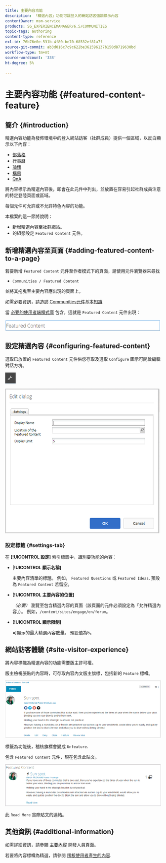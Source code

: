 ```yaml
---
title: 主要內容功能
description: 「精選內容」功能可讓登入的網站訪客強調顯示內容
contentOwner: msm-service
products: SG_EXPERIENCEMANAGER/6.5/COMMUNITIES
topic-tags: authoring
content-type: reference
exl-id: 76b76e0e-531b-4f80-be70-68532ef81a7f
source-git-commit: ab3d016c7c9c622be361596137b150d8719630bd
workflow-type: tm+mt
source-wordcount: '338'
ht-degree: 5%

---
```


# 主要內容功能 {#featured-content-feature}

## 簡介 {#introduction}

精選內容功能為發佈環境中的登入網站訪客（社群成員）提供一個區域，以反白顯示以下內容：

* [部落格](blog-feature.md)
* [行事曆](calendar.md)
* [論壇](forum.md)
* [構思](ideation-feature.md)
* [QnA](working-with-qna.md)

將內容標示為精選內容後，即會在此元件中列出，並放置在容易引起社群成員注意的特定登陸頁面或區域。

每個元件可允許或不允許特色內容的功能。

本檔案的這一節將說明：

* 新增精選內容至社群網站。
* 的組態設定 `Featured Content` 元件。

## 新增精選內容至頁面 {#adding-featured-content-to-a-page}

若要新增 `Featured Content` 元件至作者模式下的頁面，請使用元件瀏覽器來尋找

* `Communities / Featured Content`

並將其拖曳至主要內容應出現的頁面上。

如需必要資訊，請造訪 [Communities元件基本知識](basics.md).

當 [必要的使用者端程式庫](essentials-featured.md#essentials-for-client-side) 包含，這就是 `Featured Content` 元件出現：

![功能內容](assets/featuredcontent.png)

## 設定精選內容 {#configuring-featured-content}

選取已放置的 `Featured Content` 元件供您存取及選取 `Configure` 圖示可開啟編輯對話方塊。

![configure-new](assets/configure-new.png)

![featuredcontent1](assets/featuredcontent1.png)

### 設定標籤 {#settings-tab}

在 **[!UICONTROL 設定]** 索引標籤中，識別要功能的內容：

* **[!UICONTROL 顯示名稱]**

  主要內容清單的標題。 例如， `Featured Questions` 或 `Featured Ideas`. 預設為 `Featured Content` 若留空。

* **[!UICONTROL 主要內容的位置]**

  *（必要）* 瀏覽至包含精選內容的頁面（該頁面的元件必須設定為「允許精選內容」）。 例如，`/content/sites/engage/en/forum`。

* **[!UICONTROL 顯示限制]**

  可顯示的最大精選內容數量。 預設值為5。

## 網站訪客體驗 {#site-visitor-experience}

將內容標幟為精選內容的功能需要版主許可權。

版主檢視張貼的內容時，可存取內容內文版主旗標，包括新的 `Feature` 標幟。

![site-visitor-experience](assets/site-visitor-experience.png)

標籤為功能後，稽核旗標會變成 `Unfeature`.

包含 `Featured Content` 元件，現在包含此貼文。

![site-visitor-experience1](assets/site-visitor-experience1.png)

此 `Read More` 實際貼文的連結。

## 其他資訊 {#additional-information}

如需詳細資訊，請參閱 [主要內容](essentials-featured.md) 開發人員頁面。

若要將內容標幟為精選，請參閱 [稽核使用者產生的內容](moderate-ugc.md).
